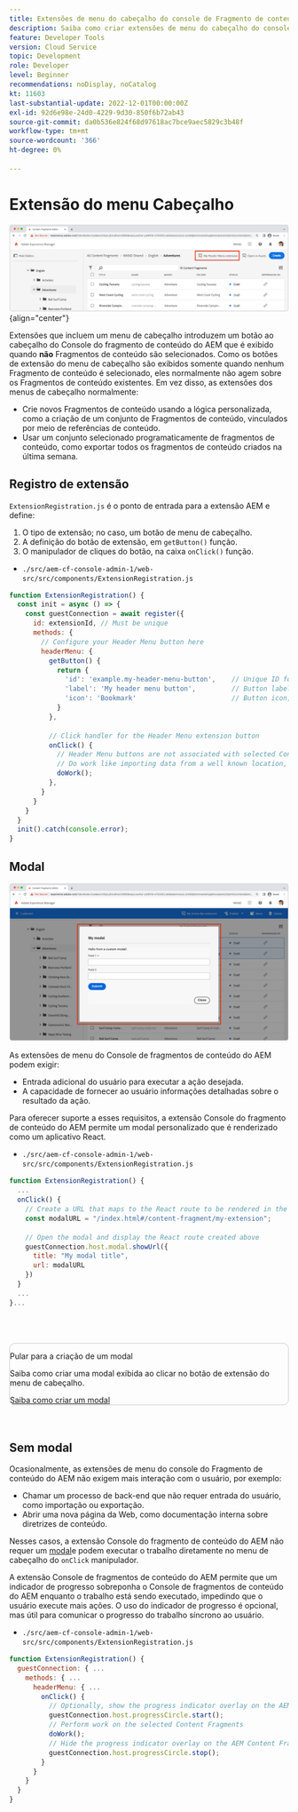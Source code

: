 ```yaml
---
title: Extensões de menu do cabeçalho do console de Fragmento de conteúdo do AEM
description: Saiba como criar extensões de menu do cabeçalho do console de Fragmento de conteúdo do AEM.
feature: Developer Tools
version: Cloud Service
topic: Development
role: Developer
level: Beginner
recommendations: noDisplay, noCatalog
kt: 11603
last-substantial-update: 2022-12-01T00:00:00Z
exl-id: 92d6e98e-24d0-4229-9d30-850f6b72ab43
source-git-commit: da0b536e824f68d97618ac7bce9aec5829c3b48f
workflow-type: tm+mt
source-wordcount: '366'
ht-degree: 0%

---
```


# Extensão do menu Cabeçalho

![Extensão do menu Cabeçalho](./assets/header-menu/header-menu.png){align="center"}

Extensões que incluem um menu de cabeçalho introduzem um botão ao cabeçalho do Console do fragmento de conteúdo do AEM que é exibido quando __não__ Fragmentos de conteúdo são selecionados. Como os botões de extensão do menu de cabeçalho são exibidos somente quando nenhum Fragmento de conteúdo é selecionado, eles normalmente não agem sobre os Fragmentos de conteúdo existentes. Em vez disso, as extensões dos menus de cabeçalho normalmente:

+ Crie novos Fragmentos de conteúdo usando a lógica personalizada, como a criação de um conjunto de Fragmentos de conteúdo, vinculados por meio de referências de conteúdo.
+ Usar um conjunto selecionado programaticamente de fragmentos de conteúdo, como exportar todos os fragmentos de conteúdo criados na última semana.

## Registro de extensão

`ExtensionRegistration.js` é o ponto de entrada para a extensão AEM e define:

1. O tipo de extensão; no caso, um botão de menu de cabeçalho.
1. A definição do botão de extensão, em `getButton()` função.
1. O manipulador de cliques do botão, na caixa `onClick()` função.

+ `./src/aem-cf-console-admin-1/web-src/src/components/ExtensionRegistration.js`

```javascript
function ExtensionRegistration() {
  const init = async () => {
    const guestConnection = await register({
      id: extensionId, // Must be unique
      methods: {
        // Configure your Header Menu button here
        headerMenu: {
          getButton() {
            return {
              'id': 'example.my-header-menu-button',    // Unique ID for the button
              'label': 'My header menu button',         // Button label 
              'icon': 'Bookmark'                        // Button icon; get name from: https://spectrum.adobe.com/page/icons/ (Remove spaces, keep uppercase)
            }
          },

          // Click handler for the Header Menu extension button
          onClick() {
            // Header Menu buttons are not associated with selected Content Fragment, and thus are not provided a selection parameter.        
            // Do work like importing data from a well known location, or exporting a welll known set of data
            doWork();            
          },
        }
      }
    }
  }
  init().catch(console.error);
}
```

## Modal

![Modal](./assets/modal/modal.png)

As extensões de menu do Console de fragmentos de conteúdo do AEM podem exigir:

+ Entrada adicional do usuário para executar a ação desejada.
+ A capacidade de fornecer ao usuário informações detalhadas sobre o resultado da ação.

Para oferecer suporte a esses requisitos, a extensão Console do fragmento de conteúdo do AEM permite um modal personalizado que é renderizado como um aplicativo React.

+ `./src/aem-cf-console-admin-1/web-src/src/components/ExtensionRegistration.js`

```javascript
function ExtensionRegistration() {
  ...
  onClick() {
    // Create a URL that maps to the React route to be rendered in the modal
    const modalURL = "/index.html#/content-fragment/my-extension";

    // Open the modal and display the React route created above
    guestConnection.host.modal.showUrl({
      title: "My modal title",
      url: modalURL
    })     
  }
  ...     
}...
```

<div class="column is-8-desktop is-full-mobile is-half-tablet" style="
    border: solid 1px #ccc;
    border-radius: 10px;
    margin: 4rem auto;
">
  <div class="is-flex is-padded-small is-padded-big-mobile">
    <div>
      <p class="has-text-weight-bold is-size-36 is-size-27-touch is-margin-bottom-big has-text-blackest">Pular para a criação de um modal</p>
      <p class="has-text-blackest">Saiba como criar uma modal exibida ao clicar no botão de extensão do menu de cabeçalho.</p>
      <div class="has-align-start is-margin-top-big">
        <a href="./modal.md" target="_blank" class="spectrum-Button spectrum-Button--outline spectrum-Button--primary spectrum-Button--sizeM">
          <span class="spectrum-Button-label has-no-wrap has-text-weight-bold" title="Saiba como criar um modal">Saiba como criar um modal</span>
        </a>
      </div>
    </div>
  </div>
</div>

## Sem modal

Ocasionalmente, as extensões de menu do console do Fragmento de conteúdo do AEM não exigem mais interação com o usuário, por exemplo:

+ Chamar um processo de back-end que não requer entrada do usuário, como importação ou exportação.
+ Abrir uma nova página da Web, como documentação interna sobre diretrizes de conteúdo.

Nesses casos, a extensão Console do fragmento de conteúdo do AEM não requer um [modal](#modal)e podem executar o trabalho diretamente no menu de cabeçalho do `onClick` manipulador.

A extensão Console de fragmentos de conteúdo do AEM permite que um indicador de progresso sobreponha o Console de fragmentos de conteúdo do AEM enquanto o trabalho está sendo executado, impedindo que o usuário execute mais ações. O uso do indicador de progresso é opcional, mas útil para comunicar o progresso do trabalho síncrono ao usuário.

+ `./src/aem-cf-console-admin-1/web-src/src/components/ExtensionRegistration.js`

```javascript
function ExtensionRegistration() {
  guestConnection: { ...
    methods: { ...
      headerMenu: { ...
        onClick() {
          // Optionally, show the progress indicator overlay on the AEM Content Fragment console
          guestConnection.host.progressCircle.start();
          // Perform work on the selected Content Fragments
          doWork();
          // Hide the progress indicator overlay on the AEM Content Fragment console when the work is done
          guestConnection.host.progressCircle.stop();
        }
      }
    }
  }
}
```
